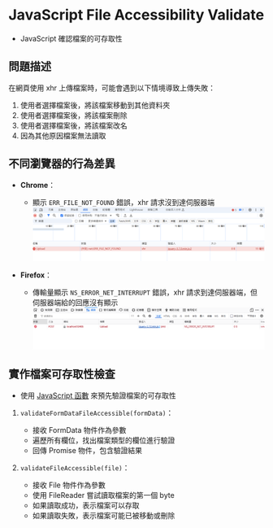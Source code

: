 # JavaScript File Accessibility Validate

- JavaScript 確認檔案的可存取性

## 問題描述

在網頁使用 xhr 上傳檔案時，可能會遇到以下情境導致上傳失敗：
1. 使用者選擇檔案後，將該檔案移動到其他資料夾
2. 使用者選擇檔案後，將該檔案刪除
3. 使用者選擇檔案後，將該檔案改名
4. 因為其他原因檔案無法讀取

## 不同瀏覽器的行為差異

- **Chrome**：
  - 顯示 `ERR_FILE_NOT_FOUND` 錯誤，xhr 請求沒到達伺服器端
![](01.png)

- **Firefox**：
  - 傳輸量顯示 `NS_ERROR_NET_INTERRUPT` 錯誤，xhr 請求到達伺服器端，但伺服器端給的回應沒有顯示
![](02.png)

## 實作檔案可存取性檢查

- 使用 [JavaScript 函數](validate.js) 來預先驗證檔案的可存取性

1. `validateFormDataFileAccessible(formData)`：
   - 接收 FormData 物件作為參數
   - 遍歷所有欄位，找出檔案類型的欄位進行驗證
   - 回傳 Promise 物件，包含驗證結果

2. `validateFileAccessible(file)`：
   - 接收 File 物件作為參數
   - 使用 FileReader 嘗試讀取檔案的第一個 byte
   - 如果讀取成功，表示檔案可以存取
   - 如果讀取失敗，表示檔案可能已被移動或刪除
